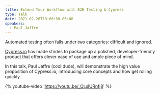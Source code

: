 ```yaml
---
title: Extend Your Workflow with E2E Testing & Cypress
type: Talk
date: 2021-02-26T13:00:00-05:00
speakers:
  - Paul Jaffre
---
```


Automated testing often falls under two categories: difficult and ignored.

[Cypress.io](https://www.cypress.io/) has made strides to package up a polished, developer-friendly product that offers clever ease of use and ample piece of mind.

In this talk, Paul Jaffre (cool dude), will demonstrate the high value proposition of Cypress.io, introducing core concepts and how get rolling quickly.

{% youtube-video 'https://youtu.be/_OLslURnfj8' %}
